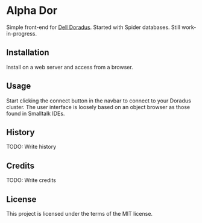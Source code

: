 # Alpha Dor

Simple front-end for [Dell Doradus](https://github.com/dell-oss/Doradus). Started with Spider databases. Still work-in-progress.

## Installation

Install on a web server and access from a browser.

## Usage

Start clicking the connect button in the navbar to connect to your Doradus cluster. The user interface is loosely based on an object browser as those found in Smalltalk IDEs.

## History

TODO: Write history

## Credits

TODO: Write credits

## License

This project is licensed under the terms of the MIT license.
